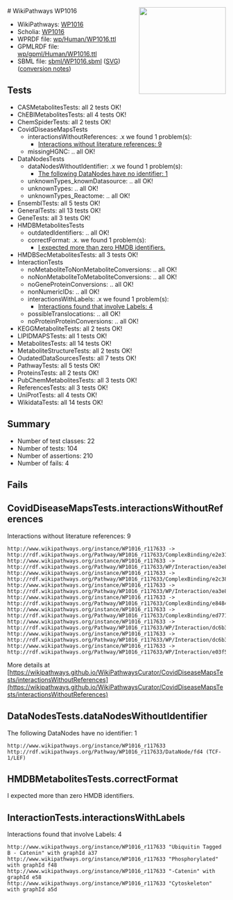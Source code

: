 <img style="float: right; width: 200px" src="../logo.png" />
# WikiPathways WP1016

* WikiPathways: [WP1016](https://identifiers.org/wikipathways:WP1016)
* Scholia: [WP1016](https://scholia.toolforge.org/wikipathways/WP1016)
* WPRDF file: [wp/Human/WP1016.ttl](../wp/Human/WP1016.ttl)
* GPMLRDF file: [wp/gpml/Human/WP1016.ttl](../wp/gpml/Human/WP1016.ttl)
* SBML file: [sbml/WP1016.sbml](../sbml/WP1016.sbml) ([SVG](../sbml/WP1016.svg)) ([conversion notes](../sbml/WP1016.txt))

## Tests
* CASMetabolitesTests: all 2 tests OK!
* ChEBIMetabolitesTests: all 4 tests OK!
* ChemSpiderTests: all 2 tests OK!
* CovidDiseaseMapsTests
    * interactionsWithoutReferences: .x we found 1 problem(s):
        * [Interactions without literature references: 9](#2e295937)
    * missingHGNC: .. all OK!
* DataNodesTests
    * dataNodesWithoutIdentifier: .x we found 1 problem(s):
        * [The following DataNodes have no identifier: 1](#d2d32fa0)
    * unknownTypes_knownDatasource: .. all OK!
    * unknownTypes: .. all OK!
    * unknownTypes_Reactome: .. all OK!
* EnsemblTests: all 5 tests OK!
* GeneralTests: all 13 tests OK!
* GeneTests: all 3 tests OK!
* HMDBMetabolitesTests
    * outdatedIdentifiers: .. all OK!
    * correctFormat: .x. we found 1 problem(s):
        * [I expected more than zero HMDB identifiers.](#ad154c1e)
* HMDBSecMetabolitesTests: all 3 tests OK!
* InteractionTests
    * noMetaboliteToNonMetaboliteConversions: .. all OK!
    * noNonMetaboliteToMetaboliteConversions: .. all OK!
    * noGeneProteinConversions: .. all OK!
    * nonNumericIDs: .. all OK!
    * interactionsWithLabels: .x we found 1 problem(s):
        * [Interactions found that involve Labels: 4](#630d267b)
    * possibleTranslocations: .. all OK!
    * noProteinProteinConversions: .. all OK!
* KEGGMetaboliteTests: all 2 tests OK!
* LIPIDMAPSTests: all 1 tests OK!
* MetabolitesTests: all 14 tests OK!
* MetaboliteStructureTests: all 2 tests OK!
* OudatedDataSourcesTests: all 7 tests OK!
* PathwayTests: all 5 tests OK!
* ProteinsTests: all 2 tests OK!
* PubChemMetabolitesTests: all 3 tests OK!
* ReferencesTests: all 3 tests OK!
* UniProtTests: all 4 tests OK!
* WikidataTests: all 14 tests OK!


## Summary

* Number of test classes: 22
* Number of tests: 104
* Number of assertions: 210
* Number of fails: 4

## Fails

<a name="2e295937" />

## CovidDiseaseMapsTests.interactionsWithoutReferences

Interactions without literature references: 9
```
http://www.wikipathways.org/instance/WP1016_r117633 -> http://rdf.wikipathways.org/Pathway/WP1016_r117633/ComplexBinding/e2e31
http://www.wikipathways.org/instance/WP1016_r117633 -> http://rdf.wikipathways.org/Pathway/WP1016_r117633/WP/Interaction/ea3e8_2
http://www.wikipathways.org/instance/WP1016_r117633 -> http://rdf.wikipathways.org/Pathway/WP1016_r117633/ComplexBinding/e2c38
http://www.wikipathways.org/instance/WP1016_r117633 -> http://rdf.wikipathways.org/Pathway/WP1016_r117633/WP/Interaction/ea3e8_1
http://www.wikipathways.org/instance/WP1016_r117633 -> http://rdf.wikipathways.org/Pathway/WP1016_r117633/ComplexBinding/e8484
http://www.wikipathways.org/instance/WP1016_r117633 -> http://rdf.wikipathways.org/Pathway/WP1016_r117633/ComplexBinding/ed771
http://www.wikipathways.org/instance/WP1016_r117633 -> http://rdf.wikipathways.org/Pathway/WP1016_r117633/WP/Interaction/dc6b3_1
http://www.wikipathways.org/instance/WP1016_r117633 -> http://rdf.wikipathways.org/Pathway/WP1016_r117633/WP/Interaction/dc6b3_2
http://www.wikipathways.org/instance/WP1016_r117633 -> http://rdf.wikipathways.org/Pathway/WP1016_r117633/WP/Interaction/e03f5
```

More details at [https://wikipathways.github.io/WikiPathwaysCurator/CovidDiseaseMapsTests/interactionsWithoutReferences](https://wikipathways.github.io/WikiPathwaysCurator/CovidDiseaseMapsTests/interactionsWithoutReferences)

<a name="d2d32fa0" />

## DataNodesTests.dataNodesWithoutIdentifier

The following DataNodes have no identifier: 1
```
http://www.wikipathways.org/instance/WP1016_r117633 http://rdf.wikipathways.org/Pathway/WP1016_r117633/DataNode/fd4 (TCF-1/LEF)
```

<a name="ad154c1e" />

## HMDBMetabolitesTests.correctFormat

I expected more than zero HMDB identifiers.
<a name="630d267b" />

## InteractionTests.interactionsWithLabels

Interactions found that involve Labels: 4
```
http://www.wikipathways.org/instance/WP1016_r117633 "Ubiquitin Tagged
B - Catenin" with graphId a37
http://www.wikipathways.org/instance/WP1016_r117633 "Phosphorylated" with graphId f48
http://www.wikipathways.org/instance/WP1016_r117633 "-Catenin" with graphId e58
http://www.wikipathways.org/instance/WP1016_r117633 "Cytoskeleton" with graphId a5d
```

